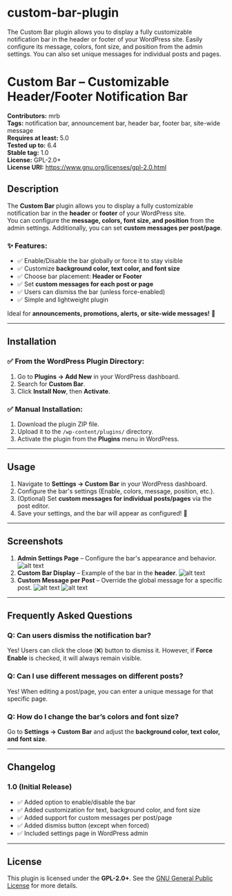 # custom-bar-plugin
The Custom Bar plugin allows you to display a fully customizable notification bar in the header or footer of your WordPress site. Easily configure its message, colors, font size, and position from the admin settings. You can also set unique messages for individual posts and pages.

# Custom Bar – Customizable Header/Footer Notification Bar

**Contributors:** mrb  
**Tags:** notification bar, announcement bar, header bar, footer bar, site-wide message  
**Requires at least:** 5.0  
**Tested up to:** 6.4  
**Stable tag:** 1.0  
**License:** GPL-2.0+  
**License URI:** https://www.gnu.org/licenses/gpl-2.0.html

## Description

The **Custom Bar** plugin allows you to display a fully customizable notification bar in the **header** or **footer** of your WordPress site.  
You can configure the **message, colors, font size, and position** from the admin settings. Additionally, you can set **custom messages per post/page**.

### ✨ Features:

- ✅ Enable/Disable the bar globally or force it to stay visible
- ✅ Customize **background color, text color, and font size**
- ✅ Choose bar placement: **Header or Footer**
- ✅ Set **custom messages for each post or page**
- ✅ Users can dismiss the bar (unless force-enabled)
- ✅ Simple and lightweight plugin

Ideal for **announcements, promotions, alerts, or site-wide messages!** 🚀

---

## Installation

### ✅ From the WordPress Plugin Directory:

1. Go to **Plugins → Add New** in your WordPress dashboard.
2. Search for **Custom Bar**.
3. Click **Install Now**, then **Activate**.

### ✅ Manual Installation:

1. Download the plugin ZIP file.
2. Upload it to the `/wp-content/plugins/` directory.
3. Activate the plugin from the **Plugins** menu in WordPress.

---

## Usage

1. Navigate to **Settings → Custom Bar** in your WordPress dashboard.
2. Configure the bar's settings (Enable, colors, message, position, etc.).
3. (Optional) Set **custom messages for individual posts/pages** via the post editor.
4. Save your settings, and the bar will appear as configured! 🎉

---

## Screenshots

1. **Admin Settings Page** – Configure the bar's appearance and behavior.
   ![alt text](image.png)
2. **Custom Bar Display** – Example of the bar in the **header**.
   ![alt text](image-1.png)
3. **Custom Message per Post** – Override the global message for a specific post.
   ![alt text](image-2.png) ![alt text](image-3.png)

---

## Frequently Asked Questions

### **Q: Can users dismiss the notification bar?**

Yes! Users can click the close (❌) button to dismiss it. However, if **Force Enable** is checked, it will always remain visible.

### **Q: Can I use different messages on different posts?**

Yes! When editing a post/page, you can enter a unique message for that specific page.

### **Q: How do I change the bar’s colors and font size?**

Go to **Settings → Custom Bar** and adjust the **background color, text color, and font size**.

---

## Changelog

### **1.0** (Initial Release)

- ✅ Added option to enable/disable the bar
- ✅ Added customization for text, background color, and font size
- ✅ Added support for custom messages per post/page
- ✅ Added dismiss button (except when forced)
- ✅ Included settings page in WordPress admin

---

## License

This plugin is licensed under the **GPL-2.0+**. See the [GNU General Public License](https://www.gnu.org/licenses/gpl-2.0.html) for more details.
